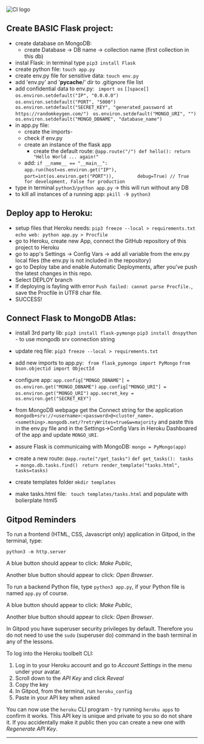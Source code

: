 ![CI logo](https://codeinstitute.s3.amazonaws.com/fullstack/ci_logo_small.png)

## **Create BASIC Flask project:**
- create database on MongoDB:
    - create Database -> DB name -> collection name (first collection in this db)
- instal Flask: in terminal type ``` pip3 install Flask ```
- create python file: ``` touch app.py ```
- create env.py file for sensitive data: ```touch env.py ```
- add 'env.py' and '__pycache__/' dir to .gitignore file list
- add confidential data to env.py:
    ``` import os```
    ``` []space[] ```
    ``` os.environ.setdefault("IP", "0.0.0.0")```
    ``` os.environ.setdefault("PORT", "5000")```
    ``` os.environ.setdefault("SECRET_KEY", "generated_password at https://randomkeygen.com/")```
    ``` os.environ.setdefault("MONGO_URI", "")```
    ``` os.environ.setdefault("MONGO_DBNAME", "database_name")```
- in app.py file:
    - create the imports-
    - check if env.py
    - create an instance of the flask app
        - create the default route:  ``` @app.route("/")
                                         def hello():
                                            return "Hello World ... again!"
                                    ```
    - add: ``` if __name__ == "__main__":   ```
             ```   app.run(host=os.environ.get("IP"),```
                 ```       port=int(os.environ.get("PORT")),```
                ```        debug=True) // True for development, False for production```
- type in terminal ``` python3/python app.py ``` -> this will run without any DB
- to kill all instances of a running app: ``` pkill -9 python3 ```

## **Deploy app to Heroku:**
- setup files that Heroku needs:
    ``` pip3 freeze --local > requirements.txt ```
    ``` echo web: python app.py > Procfile ```
- go to Heroku, create new App, connect the GitHub repository of this project to Heroku
- go to app's Settings -> Config Vars -> add all variable from the env.py local files (the env.py is not included in the repository)
- go to Deploy tabe and enable Automatic Deployments, after you've push the latest changes in this repo.
- Select DEPLOY branch
- If deploying is fayling with error ``` Push failed: cannot parse Procfile. ```, save the Procfile in UTF8 char file.
- SUCCESS!

## **Connect Flask to MongoDB Atlas:**
- install 3rd party lib:
    ``` pip3 install flask-pymongo ```
    ``` pip3 install dnspython ``` - to use mongodb srv connection string
- update req file: ``` pip3 freeze --local > requirements.txt ```
- add new imports to app.py:
    ``` from flask_pymongo import PyMongo```
    ```from bson.objectid import ObjectId```
- configure app:
    ```app.config["MONGO_DBNAME"] = os.environ.get("MONGO_DBNAME")```
    ```app.config["MONGO_URI"] = os.environ.get("MONGO_URI")```
    ```app.secret_key = os.environ.get("SECRET_KEY")```

    
- from MongoDB webpage get the Connect string for the application ```mongodb+srv://<username>:<password>@<cluster_name>.<something>.mongodb.net/?retryWrites=true&w=majority``` and paste this in the env.py file and in the Settings->Config Vars in Heroku Dashboared of the app and update ```MONGO_URI```.
- assure Flask is communicaing with MongoDB: 
    ```mongo = PyMongo(app)```
- create a new route:
    ```@app.route("/get_tasks")```
    ```def get_tasks():```
    ``` tasks = mongo.db.tasks.find()```
    ``` return render_template("tasks.html", tasks=tasks)```
- create templates folder ```mkdir templates```
- make tasks.html file: ``` touch templates/tasks.html``` and populate with bolierplate html5



## Gitpod Reminders

To run a frontend (HTML, CSS, Javascript only) application in Gitpod, in the terminal, type:

`python3 -m http.server`

A blue button should appear to click: _Make Public_,

Another blue button should appear to click: _Open Browser_.

To run a backend Python file, type `python3 app.py`, if your Python file is named `app.py` of course.

A blue button should appear to click: _Make Public_,

Another blue button should appear to click: _Open Browser_.

In Gitpod you have superuser security privileges by default. Therefore you do not need to use the `sudo` (superuser do) command in the bash terminal in any of the lessons.

To log into the Heroku toolbelt CLI:

1. Log in to your Heroku account and go to *Account Settings* in the menu under your avatar.
2. Scroll down to the *API Key* and click *Reveal*
3. Copy the key
4. In Gitpod, from the terminal, run `heroku_config`
5. Paste in your API key when asked

You can now use the `heroku` CLI program - try running `heroku apps` to confirm it works. This API key is unique and private to you so do not share it. If you accidentally make it public then you can create a new one with _Regenerate API Key_.

------

